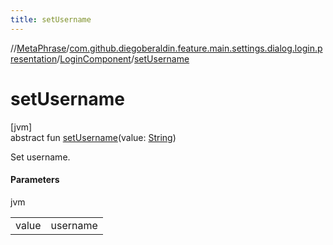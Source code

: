 ```yaml
---
title: setUsername
---
```

//[MetaPhrase](../../../index.html)/[com.github.diegoberaldin.feature.main.settings.dialog.login.presentation](../index.html)/[LoginComponent](index.html)/[setUsername](set-username.html)



# setUsername



[jvm]\
abstract fun [setUsername](set-username.html)(value: [String](https://kotlinlang.org/api/latest/jvm/stdlib/kotlin/-string/index.html))



Set username.



#### Parameters


jvm

| | |
|---|---|
| value | username |




